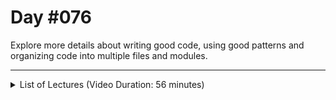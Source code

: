 # Day #076
Explore more details about writing good code, using good patterns and organizing code into multiple files and modules.

---

<details>
    <summary>List of Lectures (Video Duration: 56 minutes)</summary>
    <ul>
        <li>Splitting Our Routes</li>
        <li>Extracting Configuration Settings</li>
        <li>Extracting Custom Middleware</li>
        <li>An Introduction To The MVC Pattern</li>
        <li>Creating Our First Model</li>
        <li>Adding Update & Delete Functionalities To The Model</li>
        <li>Adding Fetch Functionalities To The Model</li>
    </ul>
</details>